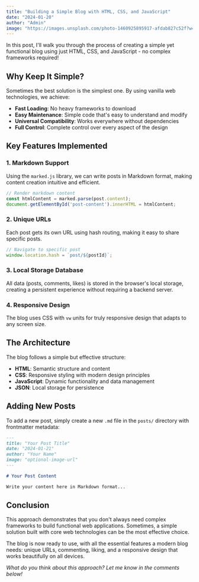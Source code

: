```yaml
---
title: "Building a Simple Blog with HTML, CSS, and JavaScript"
date: "2024-01-20"
author: "Admin"
image: "https://images.unsplash.com/photo-1460925895917-afdab827c52f?w=800&h=400&fit=crop"
---
```


In this post, I'll walk you through the process of creating a simple yet functional blog using just HTML, CSS, and JavaScript - no complex frameworks required!

## Why Keep It Simple?

Sometimes the best solution is the simplest one. By using vanilla web technologies, we achieve:

- **Fast Loading**: No heavy frameworks to download
- **Easy Maintenance**: Simple code that's easy to understand and modify
- **Universal Compatibility**: Works everywhere without dependencies
- **Full Control**: Complete control over every aspect of the design

## Key Features Implemented

### 1. Markdown Support
Using the `marked.js` library, we can write posts in Markdown format, making content creation intuitive and efficient.

```javascript
// Render markdown content
const htmlContent = marked.parse(post.content);
document.getElementById('post-content').innerHTML = htmlContent;
```

### 2. Unique URLs
Each post gets its own URL using hash routing, making it easy to share specific posts.

```javascript
// Navigate to specific post
window.location.hash = `post/${postId}`;
```

### 3. Local Storage Database
All data (posts, comments, likes) is stored in the browser's local storage, creating a persistent experience without requiring a backend server.

### 4. Responsive Design
The blog uses CSS with `vw` units for truly responsive design that adapts to any screen size.

## The Architecture

The blog follows a simple but effective structure:

- **HTML**: Semantic structure and content
- **CSS**: Responsive styling with modern design principles
- **JavaScript**: Dynamic functionality and data management
- **JSON**: Local storage for persistence

## Adding New Posts

To add a new post, simply create a new `.md` file in the `posts/` directory with frontmatter metadata:

```markdown
---
title: "Your Post Title"
date: "2024-01-21"
author: "Your Name"
image: "optional-image-url"
---

# Your Post Content

Write your content here in Markdown format...
```

## Conclusion

This approach demonstrates that you don't always need complex frameworks to build functional web applications. Sometimes, a simple solution built with core web technologies can be the most effective choice.

The blog is now ready to use, with all the essential features a modern blog needs: unique URLs, commenting, liking, and a responsive design that works beautifully on all devices.

*What do you think about this approach? Let me know in the comments below!*
